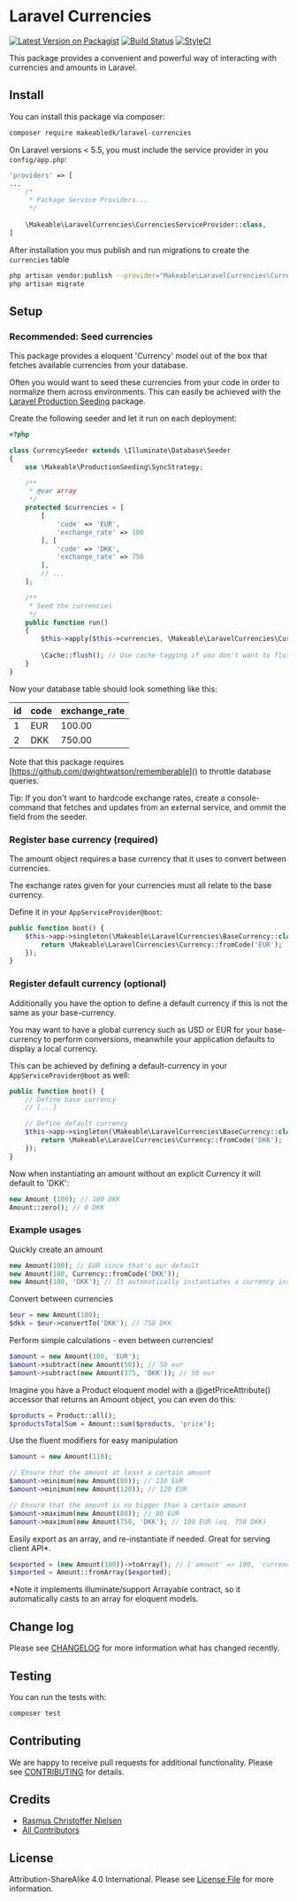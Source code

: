 

# Laravel Currencies

[![Latest Version on Packagist](https://img.shields.io/packagist/v/makeabledk/laravel-currencies.svg?style=flat-square)](https://packagist.org/packages/makeabledk/laravel-currencies)
[![Build Status](https://img.shields.io/travis/makeabledk/laravel-currencies/master.svg?style=flat-square)](https://travis-ci.org/makeabledk/laravel-currencies)
[![StyleCI](https://styleci.io/repos/108846048/shield?branch=master)](https://styleci.io/repos/108846048)

This package provides a convenient and powerful way of interacting with currencies and amounts in Laravel.


## Install

You can install this package via composer:

``` bash
composer require makeabledk/laravel-currencies
```

On Laravel versions < 5.5, you must include the service provider in you `config/app.php`:

```php
'providers' => [
...
    /*
     * Package Service Providers...
     */
     
    \Makeable\LaravelCurrencies\CurrenciesServiceProvider::class,
]
```

After installation you mus publish and run migrations to create the `currencies` table

```bash
php artisan vendor:publish --provider="Makeable\LaravelCurrencies\CurrenciesServiceProvider"
php artisan migrate
```

## Setup

### Recommended: Seed currencies

This package provides a eloquent 'Currency' model out of the box that fetches available currencies from your database.

Often you would want to seed these currencies from your code in order to normalize them across environments. This can easily be achieved with the [Laravel Production Seeding](https://github.com/makeabledk/laravel-production-seeding) package.

Create the following seeder and let it run on each deployment:

```php
<?php

class CurrencySeeder extends \Illuminate\Database\Seeder
{
    use \Makeable\ProductionSeeding\SyncStrategy;

    /**
     * @var array
     */
    protected $currencies = [
        [
            'code' => 'EUR',
            'exchange_rate' => 100
        ], [
            'code' => 'DKK',
            'exchange_rate' => 750
        ],
        // ... 
    ];

    /**
     * Seed the currencies
     */
    public function run()
    {
        $this->apply($this->currencies, \Makeable\LaravelCurrencies\Currency::class, 'code');
        
        \Cache::flush(); // Use cache-tagging if you don't want to flush your entire cache
    }
}
```

Now your database table should look something like this:

| id | code | exchange_rate |
|----|------|---------------|
| 1  | EUR  | 100.00        |
| 2  | DKK  | 750.00        |

Note that this package requires [https://github.com/dwightwatson/rememberable]() to throttle database queries. 

Tip: If you don't want to hardcode exchange rates, create a console-command that fetches and updates from an external service, and ommit the field from the seeder.

### Register base currency (required)

The amount object requires a base currency that it uses to convert between currencies. 

The exchange rates given for your currencies must all relate to the base currency.

Define it in your `AppServiceProvider@boot`:

```php
public function boot() {
    $this->app->singleton(\Makeable\LaravelCurrencies\BaseCurrency::class, function () {
        return \Makeable\LaravelCurrencies\Currency::fromCode('EUR');
    });
}
```

### Register default currency (optional)

Additionally you have the option to define a default currency if this is not the same as your base-currency. 

You may want to have a global currency such as USD or EUR for your base-currency to perform conversions, meanwhile your application defaults to display a local currency.

This can be achieved by defining a default-currency in your `AppServiceProvider@boot` as well:

```php
public function boot() {
    // Define base currency 
    // [...]

    // Define default currency
    $this->app->singleton(\Makeable\LaravelCurrencies\BaseCurrency::class, function () {
        return \Makeable\LaravelCurrencies\Currency::fromCode('DKK');
    });
}
```

Now when instantiating an amount without an explicit Currency it will default to 'DKK':

```php
new Amount (100); // 100 DKK
Amount::zero(); // 0 DKK
```

### Example usages
Quickly create an amount
```php
new Amount(100); // EUR since that's our default
new Amount(100, Currency::fromCode('DKK')); 
new Amount(100, 'DKK'); // It automatically instantiates a currency instance given a currency-code
```

Convert between currencies
```php
$eur = new Amount(100);
$dkk = $eur->convertTo('DKK'); // 750 DKK
```

Perform simple calculations - even between currencies!
```php
$amount = new Amount(100, 'EUR');
$amount->subtract(new Amount(50)); // 50 eur
$amount->subtract(new Amount(375, 'DKK')); // 50 eur
```

Imagine you have a Product eloquent model with a @getPriceAttribute() accessor that returns an Amount object, you can even do this:
```php
$products = Product::all();
$productsTotalSum = Amount::sum($products, 'price'); 
```

Use the fluent modifiers for easy manipulation
```php
$amount = new Amount(110);

// Ensure that the amount at least a certain amount
$amount->minimum(new Amount(80)); // 110 EUR
$amount->minimum(new Amount(120)); // 120 EUR

// Ensure that the amount is no bigger than a certain amount
$amount->maximum(new Amount(80)); // 80 EUR
$amount->maximum(new Amount(750, 'DKK'); // 100 EUR (eq. 750 DKK)
```

Easily export as an array, and re-instantiate if needed. Great for serving client API*.
```php
$exported = (new Amount(100))->toArray(); // ['amount' => 100, 'currency' => 'EUR', 'formatted' => 'EUR 100']
$imported = Amount::fromArray($exported);
```
*Note it implements illuminate/support Arrayable contract, so it automatically casts to an array for eloquent models.


## Change log

Please see [CHANGELOG](CHANGELOG.md) for more information what has changed recently.

## Testing

You can run the tests with:

```bash
composer test
```

## Contributing

We are happy to receive pull requests for additional functionality. Please see [CONTRIBUTING](CONTRIBUTING.md) for details.

## Credits

- [Rasmus Christoffer Nielsen](https://github.com/rasmuscnielsen)
- [All Contributors](../../contributors)

## License

Attribution-ShareAlike 4.0 International. Please see [License File](LICENSE.md) for more information.